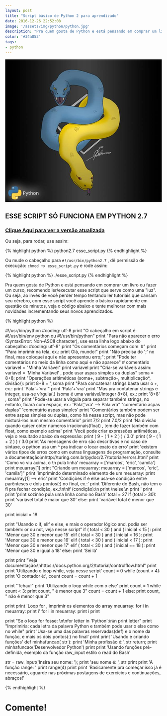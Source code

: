 ```yaml
---
layout: post
title: "Script básico de Python 2 para aprendizado"
date: 2016-12-26 22:52:08
image: '/assets/img/python/python.jpg'
description: "Pra quem gosta de Python e está pensando em comprar um livro ou fazer um curso, recomendo ler/executar esse script que serve como uma 'luz'."
color: '#34a853'
tags:
- python
---
```


![Python](/assets/img/python/python.jpg)

## ESSE SCRIPT SÓ FUNCIONA EM PYTHON 2.7
### [Clique Aqui para ver a versão atualizada]()

Ou seja, para rodar, use assim:

{% highlight python %}
python2.7 esse_script.py
{% endhighlight %}

Ou mude o cabeçalho para `#!/usr/bin/python2.7` , dê permissão de execução: `chmod +x esse_script.py` e rode assim:

{% highlight python %}
./esse_script.py
{% endhighlight %}

Pra quem gosta de Python e está pensando em comprar um livro ou fazer um curso, recomendo ler/executar esse script que serve como uma "luz". Ou seja, ao invés de você perder tempo tentando ler tutoriais que cansam seu cérebro, com esse script você aprende o básico rapidamente em questão de minutos, veja o código abaixo e tente melhorar com mais novidades incrementando seus novos aprendizados.

{% highlight python %}

#!/usr/bin/python
#coding: utf-8
print "O cabeçalho em script é: #!/usr/bin/env python ou #!/usr/bin/python"
print "Para não aparecer o erro (SyntaxError: Non-ASCII character), use essa linha logo abaixo do cabeçalho: #coding: utf-8"
print "Os comentários começam com: #"
print "Para imprimir na tela, ex.: print Olá, mundo!"
print "Não precisa do ';' no final, mas coloquei aqui e não apresentou erro;";
print "Pode ter comentários no meio da linha como aqui e não aparece" # comentário
variavel = "Minha Variável"
print variavel
print "Cria-se variáveis assim: variavel = 'Minha Variável' , pode usar aspas simples ou duplas"
soma = 8+8;
print "Operações aritiméticas (soma+, subtração-, multiplicação*, divisão/): print 8+8 = ",soma
print "Para concatenar strings basta usar o +, ex.: print 'Pala'+'vra'"
print 'Pala'+'vra'
print "Mas pra contatenar strings e integer, usa-se vírgula(,) (soma é uma variável/integer 8+8), ex.: print '8+8' , soma"
print "Pode-se usar a vírgula para separar também strings, no entanto, ficará com espaço, ex.: 'Pala','vra' --> Pala vra"
"comentário aspas duplas"
'comentário aspas simples'
print "Comentários também podem ser entre aspas simples ou duplas, como há nesse script, mas não pode misturá-los num mesmo comentário"
print 7/2
print 7.0/2
print 'Na divisão quando quiser obter números irracionais(float) , tem de fazer também com float, como exemplo acima'
print 'Você pode criar expressões aritiméticas , veja o resultado abaixo da expressão: print ( 9 - ( 1 + 2 ) ) / 3.0'
print ( 9 - ( 1 + 2 ) ) / 3.0
print 'As mensagens de erro são descritivas e no caso de sintaxe, o python usa um  ^ pra indicar o locar exato do erro'
print 'existem vários tipos de erros como em outras linguagens de programação, consulte a documentação:\nhttp://turing.com.br/pydoc/2.7/tutorial/errors.html'
print 'Como vc viu acima, o \\n pula linha'
meuarray = ['marcos', 'eric', 'camila']
print meuarray[1]
print "Criando um meuarray: meuarray = ['marcos', 'eric', 'camila']"
print 'imprimindo determinado elemento de um meuarray: print meuarray[1] --> eric'
print 'Condições if e else usa-se condição entre parênteses e dois pontos(:) no final, ex.:'
print 'Diferente do Bash, não tem o fi pra fechar condição, ex.:\n\nif (condição):\n	print \nelse:\n	print '
print
print 'print sozinho pula uma linha como no Bash'
total = 27
if (total > 30):
	print 'variável total é maior que 30'
else:
	print 'variável total é menor que 30'

print
inicial = 18

print "Usando o if, elif e else, e mais o operador lógico and. podia ser também: or ou not, veja nesse script"
if ( total < 30 ) and ( inicial < 15 ):
	print 'Menor que 30 e menor que 15'
elif ( total < 30 ) and ( inicial < 16 ):
	print 'Menor que 30 e menor que 16'
elif ( total < 30 ) and ( inicial < 17 ):
	print 'Menor que 30 e menor que 17'
elif ( total < 30 ) and ( inicial == 18 ):
	print 'Menor que 30 e igual a 18'
else:
	print 'Sei lá'

print
print "Veja documentação:\nhttps://docs.python.org/2/tutorial/controlflow.html"
print
print 'Utilizando o loop while, veja nesse script'
count = 0
while (count < 4):
   print 'O contador é:', count
   count = count + 1

print "Tchau!"
print 'Utilizando o loop while com o else'
print
count = 1
while count < 3:
   print count, " é  menor que 3"
   count = count + 1
else:
   print count, " não é menor que 3"

print
print 'Loop for , imprimir os elementos do array meuarray: for i in meuarray: print i'
for i in meuarray: print i
print

print "Se o loop for fosse: \n\nfor letter in 'Python':\n\n	print letter"
print "Imprimiria: cada letra da palavra Python e também pode usar o else como no while"
print 'Usa-se uma das palavras reservadas(def) e o nome da função, e mais os dois pontos(:) no final'
print
print 'Usando e criando funções'
def minhafuncao( str ):
	print 'Minha profissão é:', str
	return;
print
minhafuncao('Desenvolvedor Python')
print
print 'Usando funções pré-definida, exemplo da função raw_input estilo o read do Bash'

str = raw_input('Insira seu nome: ');
print 'seu nome é: ', str
print
print 'A função range: '
print range(4)
print
print 'Basicamente pra começar isso já é necessário, aguarde nas próximas postagens de exercícios e continuações, abraços!'

{% endhighlight %}

# Comente!

<script async src="https://pagead2.googlesyndication.com/pagead/js/adsbygoogle.js"></script>

<!-- Informat -->
<ins class="adsbygoogle"
 style="display:block"
 data-ad-client="ca-pub-2838251107855362"
 data-ad-slot="2327980059"
 data-ad-format="auto"
 data-full-width-responsive="true"></ins>

<script>
(adsbygoogle = window.adsbygoogle || []).push({});
</script>



